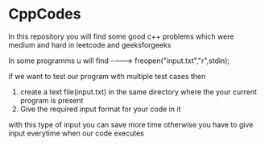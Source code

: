# CppCodes

In this repository you will find some good c++ problems which were medium and hard in leetcode and geeksforgeeks


In some programms u will find ----> freopen("input.txt","r",stdin);
 
if we want to test our program with multiple test cases then 

1) create a text file(input.txt) in the same directory where the your current program is present 
2) Give the required input format for your code in it

with this type of input you can save more time 
otherwise you have to give input everytime when  our code executes 

 

 
  
